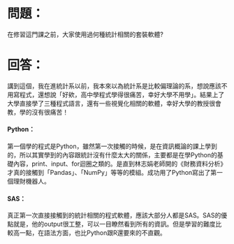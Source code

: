 # 問題：
在修習這門課之前，大家使用過何種統計相關的套裝軟體?
# 回答：
講到這個，我在進統計系以前，我本來以為統計系是比較偏理論的系，想說應該不用寫程式，還想說「好欸，高中學程式學得很痛苦，幸好大學不用學」。結果上了大學直接學了三種程式語言，還有一些視覺化相關的軟體，幸好大學的教授很會教，學的沒有很痛苦！
#### Python：
第一個學的程式是Python，雖然第一次接觸的時候，是在資訊概論的課上學到的，所以其實學到的內容跟統計沒有什麼太大的關係，主要都是在學Python的基礎內容，print、input、for迴圈之類的。是直到林志娟老師開的《財務資料分析》才真的接觸到「Pandas」、「NumPy」等等的模組。成功用了Python寫出了第一個理財機器人。
#### SAS：
真正第一次直接接觸到的統計相關的程式軟體，應該大部分人都是SAS。SAS的優點就是，他的output很工整，可以一目瞭然看到所有的資訊。但是學習的難度比較高一點，在語法方面，也比Python跟R還要來的不直觀。